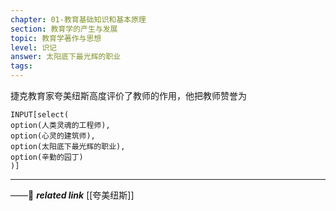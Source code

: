 ```yaml
---
chapter: 01-教育基础知识和基本原理
section: 教育学的产生与发展
topic: 教育学著作与思想
level: 识记
answer: 太阳底下最光辉的职业
tags:
---
```


捷克教育家夸美纽斯高度评价了教师的作用，他把教师赞誉为

```meta-bind
INPUT[select(
option(人类灵魂的工程师),
option(心灵的建筑师),
option(太阳底下最光辉的职业),
option(辛勤的园丁)
)]
```

---
——🔗 ***related link*** [[夸美纽斯]]